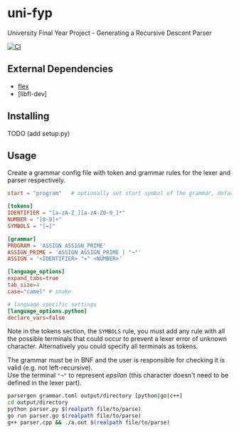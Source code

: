 # uni-fyp
University Final Year Project - Generating a Recursive Descent Parser

[![CI](https://github.com/jj-style/uni-fyp/actions/workflows/ci.yml/badge.svg)](https://github.com/jj-style/uni-fyp/actions/workflows/ci.yml)

## External Dependencies
- [flex](https://github.com/westes/flex)
- [libfl-dev]

## Installing
TODO (add setup.py)

## Usage
Create a grammar config file with token and grammar rules for the lexer and parser respectively.
```toml
start = "program"   # optionally set start symbol of the grammar, defaults to the first one under [tokens]

[tokens]
IDENTIFIER = "[a-zA-Z_][a-zA-Z0-9_]*"
NUMBER = "[0-9]+"
SYMBOLS = "[=]"

[grammar]
PROGRAM = 'ASSIGN ASSIGN_PRIME'
ASSIGN_PRIME = 'ASSIGN ASSIGN_PRIME | "¬"'
ASSIGN = '<IDENTIFIER> "=" <NUMBER>'

[language_options]
expand_tabs=true
tab_size=4
case="camel" # snake

# language specific settings
[language_options.python]
declare_vars=false
```
Note in the tokens section, the `SYMBOLS` rule, you must add any rule with all the possible terminals that could occur to prevent a lexer error of unknown character. Alternatively you could specify all terminals as tokens.  

The grammar must be in BNF and the user is responsible for checking it is valid (e.g. not left-recursive).  
Use the terminal `"¬"` to represent *epsilon* (this character doesn't need to be defined in the lexer part).

```bash
parsergen grammar.toml output/directory [python|go|c++]
cd output/directory
python parser.py $(realpath file/to/parse)
go run parser.go $(realpath file/to/parse)
g++ parser.cpp && ./a.out $(realpath file/to/parse)
```
